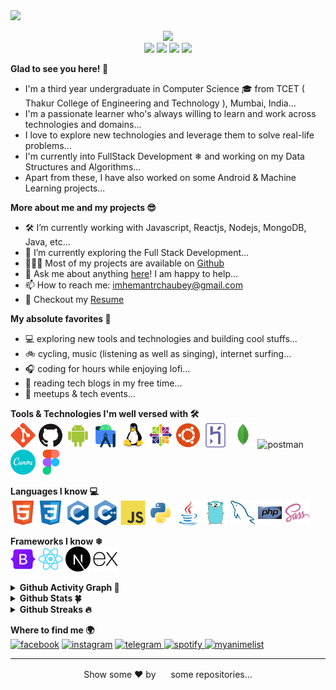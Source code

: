 <img src="https://raw.githubusercontent.com/halfrost/halfrost/master/icons/header_.png">
<p align="center"><img src="https://readme-typing-svg.herokuapp.com?font=Merriweather&duration=3000&pause=1500&color=00E9EE&center=true&vCenter=true&height=40&lines=Hey+there!+I'm+Hemant+Chaubey+%F0%9F%98%8E;a+FullStack+Developer+%E2%9D%84;a+web3+enthusiast+%F0%9F%92%BB;who+loves+to+build+%F0%9F%9B%A0;and+contribute+to+projects+%E2%9C%A8"></br>
<img src="https://visitor-badge-reloaded.herokuapp.com/badge?page_id=imhemantchaubey&color=ED5007&style=flat-square&logo">
<a href="https://www.linkedin.com/in/imhemantchaubey"><img src="https://img.shields.io/badge/-LinkedIn-0e76a8?style=flat-square&logo=Linkedin&logoColor=white"></a>
<a href="https://imhemantchaubey.codes/"><img src="https://img.shields.io/badge/Portfolio-3b5998?style=flat-square&logo=google-chrome&logoColor=white"></a>
<a href="https://www.twitter.com/imhemantchaubey"><img src="https://img.shields.io/badge/-Twitter-00acee?style=flat-square&logo=Twitter&logoColor=white"></a></p>

__Glad to see you here! 👋__
- I'm a third year undergraduate in Computer Science 🎓 from TCET ( Thakur College of Engineering and Technology ), Mumbai, India...
- I'm a passionate learner who's always willing to learn and work across technologies and domains...
- I love to explore new technologies and leverage them to solve real-life problems...
- I'm currently into FullStack Development ❄ and working on my Data Structures and Algorithms...
- Apart from these, I have also worked on some Android & Machine Learning projects...

__More about me and my projects 😎__
- 🛠 I’m currently working with Javascript, Reactjs, Nodejs, MongoDB, Java, etc...
- 🚀 I’m currently exploring the Full Stack Development...
- 👨🏻‍💻 Most of my projects are available on [Github](https://github.com/imhemantchaubey)
- 💬 Ask me about anything [here](https://www.linkedin.com/in/imhemantchaubey)! I am happy to help...
- 📫 How to reach me: imhemantrchaubey@gmail.com
- 📝 Checkout my [Resume](https://drive.google.com/file/d/1RKDCflrqQViT1tZRooUYP20bUaKLRgLT/view)

__My absolute favorites 💚__
- 💻 exploring new tools and technologies and building cool stuffs...
- 🚲 cycling, music (listening as well as singing), internet surfing...
- 🎧 coding for hours while enjoying lofi...
- 📰 reading tech blogs in my free time...
- 🍕 meetups & tech events...

<b>Tools & Technologies I'm well versed with 🛠</b></br>
<img src="https://raw.githubusercontent.com/devicons/devicon/master/icons/git/git-original.svg" alt="git" width="40" height="40"/> <img src="https://raw.githubusercontent.com/devicons/devicon/master/icons/github/github-original.svg" alt="github" width="40" height="40"/> <img src="https://raw.githubusercontent.com/devicons/devicon/master/icons/android/android-original.svg" alt="android" width="40" height="40"/> <img src="https://raw.githubusercontent.com/devicons/devicon/master/icons/androidstudio/androidstudio-original.svg" alt="androidstudio" width="40" height="40"/> <img src="https://raw.githubusercontent.com/devicons/devicon/master/icons/linux/linux-original.svg" alt="linux" width="40" height="40"/> <img src="https://raw.githubusercontent.com/devicons/devicon/master/icons/centos/centos-original.svg" alt="centos" width="40" height="40"/> <img src="https://raw.githubusercontent.com/devicons/devicon/master/icons/ubuntu/ubuntu-plain.svg" alt="ubuntu" width="40" height="40"/> <img src="https://raw.githubusercontent.com/devicons/devicon/master/icons/heroku/heroku-original.svg" alt="heroku" width="40" height="40"/> <img src="https://raw.githubusercontent.com/devicons/devicon/master/icons/mongodb/mongodb-original.svg" alt="mongodb" width="40" height="40"/> <img src="https://www.vectorlogo.zone/logos/getpostman/getpostman-icon.svg" alt="postman" width="40" height="40"/> <img src="https://raw.githubusercontent.com/devicons/devicon/master/icons/canva/canva-original.svg" alt="canva" width="40" height="40"/> <img src="https://raw.githubusercontent.com/devicons/devicon/master/icons/figma/figma-original.svg" alt="figma" width="40" height="40"/> 

<b>Languages I know 💻</b></br>
<img src="https://raw.githubusercontent.com/devicons/devicon/master/icons/html5/html5-original.svg" alt="html5" width="40" height="40"/> <img src="https://raw.githubusercontent.com/devicons/devicon/master/icons/css3/css3-original.svg" alt="css3" width="40" height="40"/> <img src="https://raw.githubusercontent.com/devicons/devicon/master/icons/c/c-original.svg" alt="c" width="40" height="40"/> <img src="https://raw.githubusercontent.com/devicons/devicon/master/icons/cplusplus/cplusplus-original.svg" alt="cplusplus" width="40" height="40"/> <img src="https://raw.githubusercontent.com/devicons/devicon/master/icons/javascript/javascript-original.svg" alt="javascript" width="40" height="40"/> <img src="https://raw.githubusercontent.com/devicons/devicon/master/icons/python/python-original.svg" alt="python" width="40" height="40"/> <img src="https://raw.githubusercontent.com/devicons/devicon/master/icons/java/java-original.svg" alt="java" width="40" height="40"/> <img src="https://raw.githubusercontent.com/devicons/devicon/master/icons/go/go-original.svg" alt="go" width="40" height="40"/> <img src="https://raw.githubusercontent.com/devicons/devicon/master/icons/mysql/mysql-original.svg" alt="mysql" width="40" height="40"/> <img src="https://raw.githubusercontent.com/devicons/devicon/master/icons/php/php-original.svg" alt="php" width="40" height="40"/> <img src="https://raw.githubusercontent.com/devicons/devicon/master/icons/sass/sass-original.svg" alt="sass" width="40" height="40"/> 

<b>Frameworks I know ❄</b></br>
<img src="https://raw.githubusercontent.com/devicons/devicon/master/icons/bootstrap/bootstrap-original.svg" alt="bootstrap" width="40" height="40"/> <img src="https://raw.githubusercontent.com/devicons/devicon/master/icons/react/react-original.svg" alt="react" width="40" height="40"/> <img src="https://raw.githubusercontent.com/devicons/devicon/master/icons/nextjs/nextjs-original.svg" alt="nextjs" width="40" height="40"/> <img src="https://raw.githubusercontent.com/devicons/devicon/master/icons/express/express-original.svg" alt="express" width="40" height="40"/> 

<details>
  <summary><b>Github Activity Graph 🌟</b></summary>
  <img width="100%" src="https://activity-graph.herokuapp.com/graph?username=imhemantchaubey&theme=dracula&hide_border=true"/>
</details>

<details>	
  <summary><b>Github Stats 🍀</b></summary>
  <img height="160em" src="https://github-readme-stats.vercel.app/api?username=imhemantchaubey&show_icons=true&hide_border=true&&count_private=true&include_all_commits=true&theme=dark" /> <img height="160em" src="https://github-readme-stats.vercel.app/api/top-langs/?username=imhemantchaubey&show_icons=true&hide_border=true&layout=compact&theme=dark"/>
</details>

<details>
  <summary><b>Github Streaks 🔥</b></summary>
  <img height="160em" src="https://github-readme-streak-stats.herokuapp.com/?user=imhemantchaubey&theme=dark&hide_border=true"/>
</details>

<b>Where to find me 🌍</b></br>
<a href="https://www.facebook.com/imhemantchaubey"> <img alt="facebook" width="40px" src="https://camo.githubusercontent.com/8f245234577766478eaf3ee72b0615e99bb9ef3eaa56e1c37f75692811181d5c/68747470733a2f2f6564656e742e6769746875622e696f2f537570657254696e7949636f6e732f696d616765732f7376672f66616365626f6f6b2e737667" /></a> <a href="https://www.instagram.com/imhemantchaubey"> <img alt="instagram" width="40px" src="https://camo.githubusercontent.com/c9dacf0f25a1489fdbc6c0d2b41cda58b77fa210a13a886d6f99e027adfbd358/68747470733a2f2f6564656e742e6769746875622e696f2f537570657254696e7949636f6e732f696d616765732f7376672f696e7374616772616d2e737667" /></a> <a href="https://telegram.im/@imhemantchaubey"> <img alt="telegram" width="40px" src="https://i.imgur.com/8uCq4fi.png" /> </a> <a href="https://open.spotify.com/user/3157h7mwmuodojr2hk62ck2vgq5i"> <img alt="spotify" width="40px" src="https://i.imgur.com/TuGJlcZ.png" /> </a> <a href="https://myanimelist.net/profile/imhemantchaubey"> <img alt="myanimelist" width="40px" src="https://i.imgur.com/TnZcuA4.png" /></a> 

------
<p align="center">Show some ❤ by <img src="https://imgur.com/o7ncZFp.jpg" height="16px" width="16px"> some repositories...</p>
